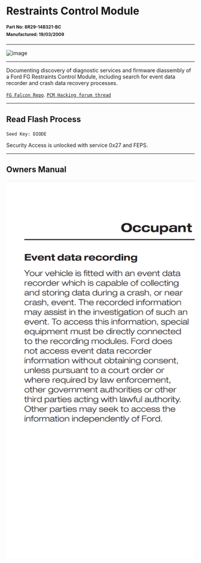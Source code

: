 # Restraints Control Module

<sup><b>
Part No: 8R29-14B321-BC  
Manufactured: 19/03/2009
</b></sup>
***

![image](https://github.com/jakka351/RestraintsControlModule/assets/57064943/1d827b03-9315-4bc7-9a2a-b62f2df04c48)
***
Documenting discovery of diagnostic services and firmware diassembly of a Ford FG Restraints Control Module, including search for event data recorder and crash data recovery processes.


[`FG Falcon Repo`](https://github.com/jakka351/fg-falcon). 
[`PCM Hacking forum thread`](https://pcmhacking.net/forums/viewtopic.php?f=41&t=8425)

***
## Read Flash Process

`Seed Key: DIODE`

Security Access is unlocked with service 0x27 and FEPS. 

***
## Owners Manual
![image](https://raw.githubusercontent.com/jakka351/RCM/main/Data/Screenshot_20230727-121937.png)
